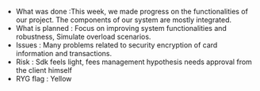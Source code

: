 * What was done :This week, we made progress on the functionalities of our project. The components of our system are mostly integrated.
* What is planned : Focus on improving system functionalities and robustness, Simulate overload scenarios.
* Issues : Many problems related to security encryption of card information and transactions.
* Risk : Sdk feels light, fees management hypothesis needs approval from the client himself
* RYG flag : Yellow
